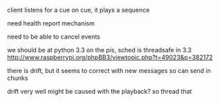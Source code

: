 
client listens for a cue
on cue, it plays a sequence


need health report mechanism


need to be able to cancel events



we should be at python 3.3 on the pis, sched is threadsafe in 3.3
http://www.raspberrypi.org/phpBB3/viewtopic.php?t=49023&p=382172


there is drift, but it seems to correct with new messages
so can send in chunks

drift very well might be caused with the playback? so thread that